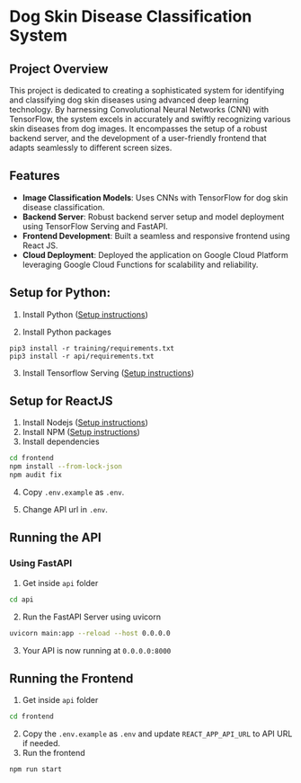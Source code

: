 # Dog Skin Disease Classification System

## Project Overview

This project is dedicated to creating a sophisticated system for identifying and classifying dog skin diseases using advanced deep learning technology. By harnessing Convolutional Neural Networks (CNN) with TensorFlow, the system excels in accurately and swiftly recognizing various skin diseases from dog images. It encompasses the setup of a robust backend server, and the development of a user-friendly frontend that adapts seamlessly to different screen sizes.

## Features

- **Image Classification Models**: Uses CNNs with TensorFlow for dog skin disease classification.
- **Backend Server**: Robust backend server setup and model deployment using TensorFlow Serving and FastAPI.
- **Frontend Development**: Built a seamless and responsive frontend using React JS.
- **Cloud Deployment**: Deployed the application on Google Cloud Platform leveraging Google Cloud Functions for scalability and reliability.

## Setup for Python:

1. Install Python ([Setup instructions](https://wiki.python.org/moin/BeginnersGuide))

2. Install Python packages

```
pip3 install -r training/requirements.txt
pip3 install -r api/requirements.txt
```

3. Install Tensorflow Serving ([Setup instructions](https://www.tensorflow.org/tfx/serving/setup))

## Setup for ReactJS

1. Install Nodejs ([Setup instructions](https://nodejs.org/en/download/package-manager/))
2. Install NPM ([Setup instructions](https://www.npmjs.com/get-npm))
3. Install dependencies

```bash
cd frontend
npm install --from-lock-json
npm audit fix
```

4. Copy `.env.example` as `.env`.

5. Change API url in `.env`.

## Running the API

### Using FastAPI

1. Get inside `api` folder

```bash
cd api
```

2. Run the FastAPI Server using uvicorn

```bash
uvicorn main:app --reload --host 0.0.0.0
```

3. Your API is now running at `0.0.0.0:8000`


## Running the Frontend

1. Get inside `api` folder

```bash
cd frontend
```

2. Copy the `.env.example` as `.env` and update `REACT_APP_API_URL` to API URL if needed.
3. Run the frontend

```bash
npm run start
```

